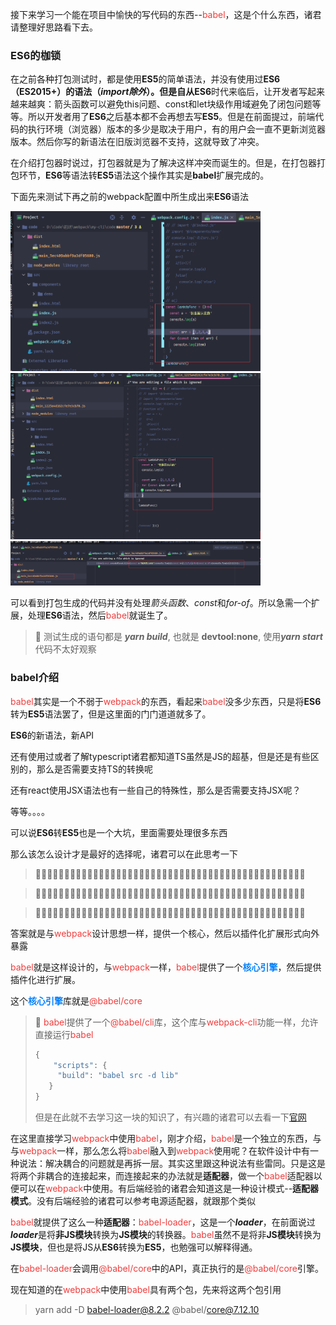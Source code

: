 接下来学习一个能在项目中愉快的写代码的东西--<font style="color:#f03d3d">babel</font>，这是个什么东西，诸君请整理好思路看下去。

### ES6的枷锁

在之前各种打包测试时，都是使用**ES5**的简单语法，并没有使用过**ES6（ES2015+）**的语法（*import除外*）。但是自从**ES6**时代来临后，让开发者写起来越来越爽：箭头函数可以避免this问题、const和let块级作用域避免了闭包问题等等。所以开发者用了**ES6**之后基本都不会再想去写**ES5**。但是在前面提过，前端代码的执行环境（浏览器）版本的多少是取决于用户，有的用户会一直不更新浏览器版本。然后你写的新语法在旧版浏览器不支持，这就导致了冲突。

在介绍打包器时说过，打包器就是为了解决这样冲突而诞生的。但是，在打包器打包环节，**ES6**等语法转**ES5**语法这个操作其实是**babel**扩展完成的。



下面先来测试下再之前的webpack配置中所生成出来**ES6**语法

<img src="./images/image-04-01.png" width="400">

<img src="./images/image-04-02.png" width="400">

<img src="./images/image-04-03.png" width="400">



可以看到打包生成的代码并没有处理*箭头函数*、*const*和*for-of*。所以急需一个扩展，处理**ES6**语法，然后<font style="color:#f03d3d">babel</font>就诞生了。



> :whale2: 测试生成的语句都是 ***yarn build***, 也就是 **devtool:none**, 使用***yarn start*** 代码不太好观察



### babel介绍

<font style="color:#f03d3d">babel</font>其实是一个不弱于<font style="color:#f03d3d">webpack</font>的东西，看起来<font style="color:#f03d3d">babel</font>没多少东西，只是将**ES6**转为**ES5**语法罢了，但是这里面的门门道道就多了。

**ES6**的新语法，新API

还有使用过或者了解typescript诸君都知道TS虽然是JS的超基，但是还是有些区别的，那么是否需要支持TS的转换呢

还有react使用JSX语法也有一些自己的特殊性，那么是否需要支持JSX呢？

等等。。。。

可以说**ES6**转**ES5**也是一个大坑，里面需要处理很多东西

那么该怎么设计才是最好的选择呢，诸君可以在此思考一下

>:whale2::whale2::whale2::whale2::whale2::whale2::whale2::whale2::whale2::whale2::whale2::whale2::whale2::whale2::whale2::whale2::whale2::whale2::whale2::whale2::whale2::whale2::whale2::whale2::whale2::whale2::whale2::whale2::whale2::whale2::whale2::whale2::whale2::whale2::whale2::whale2::whale2::whale2::whale2::whale2::whale2::whale2::whale2::whale2::whale2::whale2::whale2:

>:whale2::whale2::whale2::whale2::whale2::whale2::whale2::whale2::whale2::whale2::whale2::whale2::whale2::whale2::whale2::whale2::whale2::whale2::whale2::whale2::whale2::whale2::whale2::whale2::whale2::whale2::whale2::whale2::whale2::whale2::whale2::whale2::whale2::whale2::whale2::whale2::whale2::whale2::whale2::whale2::whale2::whale2::whale2::whale2::whale2::whale2::whale2:

>:whale2::whale2::whale2::whale2::whale2::whale2::whale2::whale2::whale2::whale2::whale2::whale2::whale2::whale2::whale2::whale2::whale2::whale2::whale2::whale2::whale2::whale2::whale2::whale2::whale2::whale2::whale2::whale2::whale2::whale2::whale2::whale2::whale2::whale2::whale2::whale2::whale2::whale2::whale2::whale2::whale2::whale2::whale2::whale2::whale2::whale2::whale2:



答案就是与<font style="color:#f03d3d">webpack</font>设计思想一样，提供一个核心，然后以插件化扩展形式向外暴露

<font style="color:#f03d3d">babel</font>就是这样设计的，与<font style="color:#f03d3d">webpack</font>一样，<font style="color:#f03d3d">babel</font>提供了一个<font style="color:#007FFF">**核心引擎**</font>，然后提供插件化进行扩展。

这个<font style="color:#007FFF">**核心引擎**</font>库就是<font style="color:#f03d3d">@babel/core</font>



> :whale2: <font style="color:#f03d3d">babel</font>提供了一个<font style="color:#f03d3d">@babel/cli</font>库，这个库与<font style="color:#f03d3d">webpack-cli</font>功能一样，允许直接运行<font style="color:#f03d3d">babel</font>
>
> ```javascript
> {
>     "scripts": {
>      "build": "babel src -d lib"
>    }
> }
> ```
>
> 但是在此就不去学习这一块的知识了，有兴趣的诸君可以去看一下[官网](https://www.babeljs.cn/docs/usage)



在这里直接学习<font style="color:#f03d3d">webpack</font>中使用<font style="color:#f03d3d">babel</font>，刚才介绍，<font style="color:#f03d3d">babel</font>是一个独立的东西，与与<font style="color:#f03d3d">webpack</font>一样，那么怎么将<font style="color:#f03d3d">babel</font>融入到<font style="color:#f03d3d">webpack</font>使用呢？在软件设计中有一种说法：解决耦合的问题就是再拆一层。其实这里跟这种说法有些雷同。只是这是将两个非耦合的连接起来，而连接起来的办法就是**适配器**，做一个<font style="color:#f03d3d">babel</font>适配器以便可以在<font style="color:#f03d3d">webpack</font>中使用。有后端经验的诸君会知道这是一种设计模式--**适配器模式**。没有后端经验的诸君可以参考电源适配器，就跟那个类似

<font style="color:#f03d3d">babel</font>就提供了这么一种**适配器**：<font style="color:#f03d3d">babel-loader</font>，这是一个***loader***，在前面说过***loader***是将**非JS模块**转换为**JS模块**的转换器。<font style="color:#f03d3d">babel</font>虽然不是将非**JS模块**转换为**JS模块**，但也是将JS从**ES6**转换为**ES5**，也勉强可以解释得通。

在<font style="color:#f03d3d">babel-loader</font>会调用<font style="color:#f03d3d">@babel/core</font>中的API，真正执行的是<font style="color:#f03d3d">@babel/core</font>引擎。

现在知道的在<font style="color:#f03d3d">webpack</font>中使用<font style="color:#f03d3d">babel</font>具有两个包，先来将这两个包引用

> yarn add -D babel-loader@8.2.2 @babel/core@7.12.10




